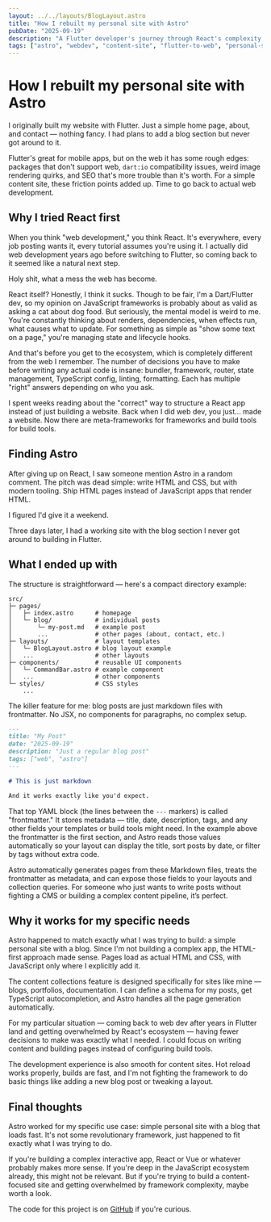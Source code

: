 ```yaml
---
layout: ../../layouts/BlogLayout.astro
title: "How I rebuilt my personal site with Astro"
pubDate: "2025-09-19"
description: "A Flutter developer's journey through React's complexity to building a fast, content-focused personal site with Astro."
tags: ["astro", "webdev", "content-site", "flutter-to-web", "personal-site"]
---
```


# How I rebuilt my personal site with Astro

I originally built my website with Flutter. Just a simple home page, about, and contact — nothing fancy. I had plans to add a blog section but never got around to it.

Flutter's great for mobile apps, but on the web it has some rough edges: packages that don't support web, `dart:io` compatibility issues, weird image rendering quirks, and SEO that's more trouble than it's worth. For a simple content site, these friction points added up. Time to go back to actual web development.

## Why I tried React first

When you think "web development," you think React. It's everywhere, every job posting wants it, every tutorial assumes you're using it. I actually did web development years ago before switching to Flutter, so coming back to it seemed like a natural next step.

Holy shit, what a mess the web has become.

React itself? Honestly, I think it sucks. Though to be fair, I'm a Dart/Flutter dev, so my opinion on JavaScript frameworks is probably about as valid as asking a cat about dog food. But seriously, the mental model is weird to me. You're constantly thinking about renders, dependencies, when effects run, what causes what to update. For something as simple as "show some text on a page," you're managing state and lifecycle hooks.

And that's before you get to the ecosystem, which is completely different from the web I remember. The number of decisions you have to make before writing any actual code is insane: bundler, framework, router, state management, TypeScript config, linting, formatting. Each has multiple "right" answers depending on who you ask.

I spent weeks reading about the "correct" way to structure a React app instead of just building a website. Back when I did web dev, you just... made a website. Now there are meta-frameworks for frameworks and build tools for build tools.

## Finding Astro

After giving up on React, I saw someone mention Astro in a random comment. The pitch was dead simple: write HTML and CSS, but with modern tooling. Ship HTML pages instead of JavaScript apps that render HTML.

I figured I'd give it a weekend.

Three days later, I had a working site with the blog section I never got around to building in Flutter.

## What I ended up with

The structure is straightforward — here's a compact directory example:

```text
src/
├─ pages/
│   ├─ index.astro      # homepage
│   └─ blog/            # individual posts
│       └─ my-post.md   # example post
│       ...             # other pages (about, contact, etc.)
├─ layouts/             # layout templates
│   └─ BlogLayout.astro # blog layout example
│   ...                 # other layouts
├─ components/          # reusable UI components
│   └─ CommandBar.astro # example component
│   ...                 # other components
└─ styles/              # CSS styles
	...
```

The killer feature for me: blog posts are just markdown files with frontmatter. No JSX, no components for paragraphs, no complex setup.

```markdown
---
title: "My Post"
date: "2025-09-19"
description: "Just a regular blog post"
tags: ["web", "astro"]
---

# This is just markdown

And it works exactly like you'd expect.
```

That top YAML block (the lines between the `---` markers) is called "frontmatter." It stores metadata — title, date, description, tags, and any other fields your templates or build tools might need. In the example above the frontmatter is the first section, and Astro reads those values automatically so your layout can display the title, sort posts by date, or filter by tags without extra code.

Astro automatically generates pages from these Markdown files, treats the frontmatter as metadata, and can expose those fields to your layouts and collection queries. For someone who just wants to write posts without fighting a CMS or building a complex content pipeline, it’s perfect.

## Why it works for my specific needs

Astro happened to match exactly what I was trying to build: a simple personal site with a blog. Since I'm not building a complex app, the HTML-first approach made sense. Pages load as actual HTML and CSS, with JavaScript only where I explicitly add it.

The content collections feature is designed specifically for sites like mine — blogs, portfolios, documentation. I can define a schema for my posts, get TypeScript autocompletion, and Astro handles all the page generation automatically.

For my particular situation — coming back to web dev after years in Flutter land and getting overwhelmed by React's ecosystem — having fewer decisions to make was exactly what I needed. I could focus on writing content and building pages instead of configuring build tools.

The development experience is also smooth for content sites. Hot reload works properly, builds are fast, and I'm not fighting the framework to do basic things like adding a new blog post or tweaking a layout.

## Final thoughts

Astro worked for my specific use case: simple personal site with a blog that loads fast. It's not some revolutionary framework, just happened to fit exactly what I was trying to do.

If you're building a complex interactive app, React or Vue or whatever probably makes more sense. If you're deep in the JavaScript ecosystem already, this might not be relevant. But if you're trying to build a content-focused site and getting overwhelmed by framework complexity, maybe worth a look.

The code for this project is on <a href="https://github.com/photosunthesis/sun-envidiado-website-astro" target="_blank" rel="noopener noreferrer" title="View the sun-envidiado-website-astro project on GitHub">GitHub</a> if you're curious.